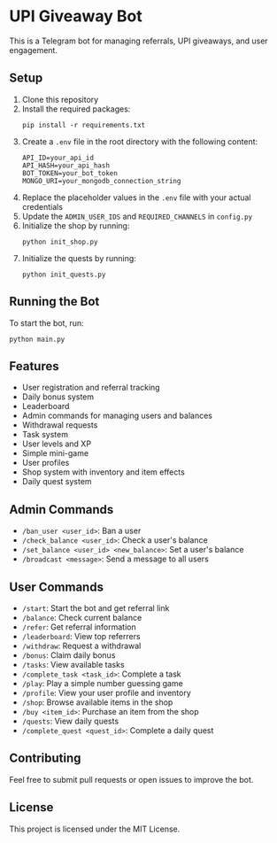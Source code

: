 
# UPI Giveaway Bot

This is a Telegram bot for managing referrals, UPI giveaways, and user engagement.

## Setup

1. Clone this repository
2. Install the required packages:
   ```
   pip install -r requirements.txt
   ```
3. Create a `.env` file in the root directory with the following content:
   ```
   API_ID=your_api_id
   API_HASH=your_api_hash
   BOT_TOKEN=your_bot_token
   MONGO_URI=your_mongodb_connection_string
   ```
4. Replace the placeholder values in the `.env` file with your actual credentials
5. Update the `ADMIN_USER_IDS` and `REQUIRED_CHANNELS` in `config.py`
6. Initialize the shop by running:
   ```
   python init_shop.py
   ```
7. Initialize the quests by running:
   ```
   python init_quests.py
   ```

## Running the Bot

To start the bot, run:
```
python main.py
```

## Features

- User registration and referral tracking
- Daily bonus system
- Leaderboard
- Admin commands for managing users and balances
- Withdrawal requests
- Task system
- User levels and XP
- Simple mini-game
- User profiles
- Shop system with inventory and item effects
- Daily quest system

## Admin Commands

- `/ban_user <user_id>`: Ban a user
- `/check_balance <user_id>`: Check a user's balance
- `/set_balance <user_id> <new_balance>`: Set a user's balance
- `/broadcast <message>`: Send a message to all users

## User Commands

- `/start`: Start the bot and get referral link
- `/balance`: Check current balance
- `/refer`: Get referral information
- `/leaderboard`: View top referrers
- `/withdraw`: Request a withdrawal
- `/bonus`: Claim daily bonus
- `/tasks`: View available tasks
- `/complete_task <task_id>`: Complete a task
- `/play`: Play a simple number guessing game
- `/profile`: View your user profile and inventory
- `/shop`: Browse available items in the shop
- `/buy <item_id>`: Purchase an item from the shop
- `/quests`: View daily quests
- `/complete_quest <quest_id>`: Complete a daily quest

## Contributing

Feel free to submit pull requests or open issues to improve the bot.

## License

This project is licensed under the MIT License.
